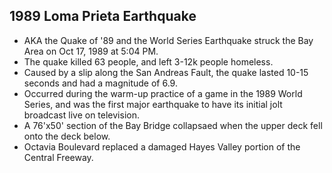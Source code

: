 1989 Loma Prieta Earthquake
---------------------------

* AKA the Quake of '89 and the World Series Earthquake struck the Bay Area on Oct 17, 1989 at 5:04 PM.
* The quake killed 63 people, and left 3-12k people homeless.
* Caused by a slip along the San Andreas Fault, the quake lasted 10-15 seconds and had a magnitude of 6.9.
* Occurred during the warm-up practice of a game in the 1989 World Series, and was the first major earthquake to have its initial jolt broadcast live on television.
* A 76'x50' section of the Bay Bridge collapsaed when the upper deck fell onto the deck below.
* Octavia Boulevard replaced a damaged Hayes Valley portion of the Central Freeway.
